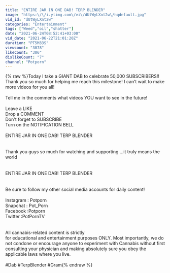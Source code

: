 ```yaml
---
title: "ENTIRE JAR IN ONE DAB! TERP BLENDER"
image: "https:\/\/i.ytimg.com\/vi\/dUtWyLXnt2w\/hqdefault.jpg"
vid_id: "dUtWyLXnt2w"
categories: "Entertainment"
tags: ["Weed","oil","shatter"]
date: "2021-06-24T08:52:41+03:00"
vid_date: "2021-06-22T21:01:20Z"
duration: "PT5M33S"
viewcount: "3078"
likeCount: "306"
dislikeCount: "7"
channel: "Potporn"
---
```

{% raw %}Today I take a GIANT DAB to celebrate 50,000 SUBSCRIBERS!! Thank you so much for helping me reach this milestone! I can’t wait to make more videos for you all!<br /><br />Tell me in the comments what videos YOU want to see in the future!<br /><br />Leave a LIKE<br />Drop a COMMENT<br />Don't forget to SUBSCRIBE <br />Turn on the NOTIFICATION BELL<br /><br />ENTIRE JAR IN ONE DAB! TERP BLENDER<br /><br /><br />Thank you guys so much for watching and supporting ...it truly means the world<br /><br /><br />ENTIRE JAR IN ONE DAB! TERP BLENDER<br /><br /><br />Be sure to follow my other social media accounts for daily content!<br /><br />Instagram : Potporn<br />Snapchat : Pot_Porn<br />Facebook :Potporn<br />Twitter :PotPornTV<br /><br /><br />All cannabis-related content is strictly for educational and entertainment purposes ONLY. Most importantly, we do not condone or encourage anyone to experiment with Cannabis without first consulting your physician and making absolutely sure you obey the applicable laws where you live.<br /><br />#Dab #TerpBlender #Gram{% endraw %}
